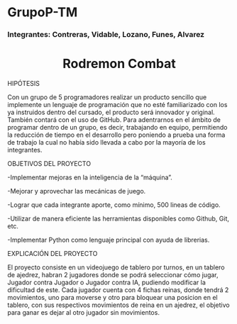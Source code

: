 # GrupoP-TM
### Integrantes: Contreras, Vidable, Lozano, Funes, Alvarez 
<h1 align="center"> Rodremon Combat </h1>


HIPÓTESIS

Con un grupo de 5 programadores realizar un producto sencillo que implemente un lenguaje de programación que no esté familiarizado con los ya instruidos dentro del cursado, el producto será innovador y original. También contará con el uso de GitHub. Para adentrarnos en el ámbito de programar dentro de un grupo, es decir, trabajando en equipo, permitiendo la reducción de tiempo en el desarrollo pero poniendo a prueba una forma de trabajo la cual no había sido llevada a cabo por la mayoría de los integrantes.

OBJETIVOS DEL PROYECTO

-Implementar mejoras en la inteligencia de la “máquina”.

-Mejorar y aprovechar las mecánicas de juego.

-Lograr que cada integrante aporte, como mínimo, 500 lineas de código.

-Utilizar de manera eficiente las herramientas disponibles como Github, Git, etc.

-Implementar Python como lenguaje principal con ayuda de librerias.

EXPLICACIÓN DEL PROYECTO

El proyecto consiste en un videojuego de tablero por turnos, en un tablero de ajedrez, habran 2 jugadores donde se podrá seleccionar cómo jugar, Jugador contra Jugador o Jugador contra IA, pudiendo modificar la dificultad de este. Cada jugador cuenta con 4 fichas reinas, donde tendrá 2 movimientos, uno para moverse y otro para bloquear una posicion en el tablero, con sus respectivos movimientos de reina en un ajedrez, el objetivo para ganar es dejar al otro jugador sin movimientos.
